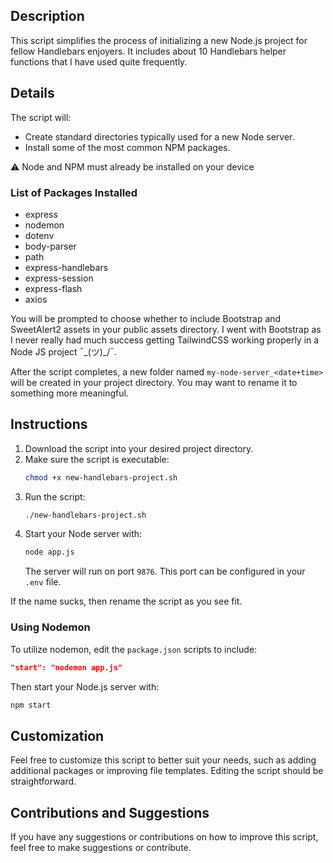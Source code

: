 ## Description

This script simplifies the process of initializing a new Node.js project for fellow Handlebars enjoyers. It includes about 10 Handlebars helper functions that I have used quite frequently.

## Details

The script will:

- Create standard directories typically used for a new Node server.
- Install some of the most common NPM packages.

⚠️ Node and NPM must already be installed on your device

### List of Packages Installed

- express
- nodemon
- dotenv
- body-parser
- path
- express-handlebars
- express-session
- express-flash
- axios

You will be prompted to choose whether to include Bootstrap and SweetAlert2 assets in your public assets directory. I went with Bootstrap as I never really had much success getting TailwindCSS working properly in a Node JS project ¯\_(ツ)\_/¯.

After the script completes, a new folder named `my-node-server_<date+time>` will be created in your project directory. You may want to rename it to something more meaningful.

## Instructions

1. Download the script into your desired project directory.
2. Make sure the script is executable:
   ```bash
   chmod +x new-handlebars-project.sh
   ```
3. Run the script:
   ```bash
   ./new-handlebars-project.sh
   ```
4. Start your Node server with:
   ```bash
   node app.js
   ```
   The server will run on port `9876`. This port can be configured in your `.env` file.

If the name sucks, then rename the script as you see fit.

### Using Nodemon

To utilize nodemon, edit the `package.json` scripts to include:

```json
"start": "nodemon app.js"
```

Then start your Node.js server with:

```bash
npm start
```

## Customization

Feel free to customize this script to better suit your needs, such as adding additional packages or improving file templates. Editing the script should be straightforward.

## Contributions and Suggestions

If you have any suggestions or contributions on how to improve this script, feel free to make suggestions or contribute.
